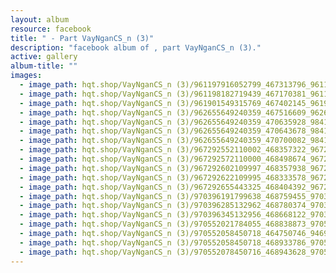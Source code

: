 ```yaml
---
layout: album
resource: facebook
title: " - Part VayNganCS_n (3)"
description: "facebook album of , part VayNganCS_n (3)."
active: gallery
album-title: ""
images:
  - image_path: hqt.shop/VayNganCS_n (3)/961197916052799_467313796_961197919386132_3276487304559818002_n.jpg
  - image_path: hqt.shop/VayNganCS_n (3)/961198182719439_467170381_961198189386105_4167516528807211344_n.jpg
  - image_path: hqt.shop/VayNganCS_n (3)/961901549315769_467402145_961901552649102_935292746587421536_n.jpg
  - image_path: hqt.shop/VayNganCS_n (3)/962655649240359_467516609_962655652573692_5756823350831921714_n.jpg
  - image_path: hqt.shop/VayNganCS_n (3)/962655649240359_470635928_984114500427807_8288101210288522258_n.jpg
  - image_path: hqt.shop/VayNganCS_n (3)/962655649240359_470643678_984114450427812_3379267091634645655_n.jpg
  - image_path: hqt.shop/VayNganCS_n (3)/962655649240359_470700082_984114437094480_1440027430883021957_n.jpg
  - image_path: hqt.shop/VayNganCS_n (3)/967292552110002_468357322_967293582109899_7493798121387979729_n.jpg
  - image_path: hqt.shop/VayNganCS_n (3)/967292572110000_468498674_967293592109898_8606017181665980755_n.jpg
  - image_path: hqt.shop/VayNganCS_n (3)/967292602109997_468357938_967293602109897_6144633153663228158_n.jpg
  - image_path: hqt.shop/VayNganCS_n (3)/967292622109995_468333578_967293612109896_7778277931965125192_n.jpg
  - image_path: hqt.shop/VayNganCS_n (3)/967292655443325_468404392_967293628776561_7659359827714741419_n.jpg
  - image_path: hqt.shop/VayNganCS_n (3)/970396191799638_468759455_970396195132971_7336422814648092486_n.jpg
  - image_path: hqt.shop/VayNganCS_n (3)/970396285132962_468780374_970396288466295_4931224592018033674_n.jpg
  - image_path: hqt.shop/VayNganCS_n (3)/970396345132956_468668122_970396348466289_3172645570144085282_n.jpg
  - image_path: hqt.shop/VayNganCS_n (3)/970552021784055_468838873_970552691783988_8871290519945791683_n.jpg
  - image_path: hqt.shop/VayNganCS_n (3)/970552058450718_464750746_946937290812195_7050778663614589288_n.jpg
  - image_path: hqt.shop/VayNganCS_n (3)/970552058450718_468933786_970552741783983_436955044124466865_n.jpg
  - image_path: hqt.shop/VayNganCS_n (3)/970552078450716_468943628_970552685117322_5319287561800348674_n.jpg
---
```

